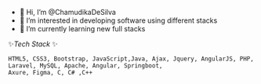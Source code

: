 - 👋 Hi, I’m @ChamudikaDeSilva
- 👀 I’m interested in developing software using different stacks
- 🌱 I’m currently learning new full stacks


 ✨*Tech Stack* ✨ 
 
    HTML5, CSS3, Bootstrap, JavaScript,Java, Ajax, Jquery, AngularJS, PHP, Laravel, MySQL, Apache, Angular, Springboot, 
    Axure, Figma, C, C# ,C++

